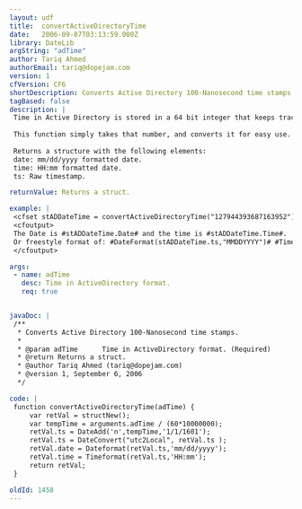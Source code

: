 ```yaml
---
layout: udf
title:  convertActiveDirectoryTime
date:   2006-09-07T03:13:59.000Z
library: DateLib
argString: "adTime"
author: Tariq Ahmed
authorEmail: tariq@dopejam.com
version: 1
cfVersion: CF6
shortDescription: Converts Active Directory 100-Nanosecond time stamps.
tagBased: false
description: |
 Time in Active Directory is stored in a 64 bit integer that keeps track of the number of 100-Nanosecond intervals which have passed since January 1, 1601 (not to be confused with EPOCH). The 64 bit value uses 2 32bit parts to store the time.
 
 This function simply takes that number, and converts it for easy use. Algorithm adapted from a House of Fusion posting from David Strong.
 
 Returns a structure with the following elements:
 date: mm/dd/yyyy formatted date.
 time: HH:mm formatted date.
 ts: Raw timestamp.

returnValue: Returns a struct.

example: |
 <cfset stADDateTime = convertActiveDirectoryTime("127944393687163952")>
 <cfoutput>
 The Date is #stADDateTime.Date# and the time is #stADDateTime.Time#. 
 Or freestyle format of: #DateFormat(stADDateTime.ts,"MMDDYYYY")# #TimeFormat(stADDateTime.ts,"hh:mmtt")#
 </cfoutput>

args:
 - name: adTime
   desc: Time in ActiveDirectory format.
   req: true


javaDoc: |
 /**
  * Converts Active Directory 100-Nanosecond time stamps.
  * 
  * @param adTime      Time in ActiveDirectory format. (Required)
  * @return Returns a struct. 
  * @author Tariq Ahmed (tariq@dopejam.com) 
  * @version 1, September 6, 2006 
  */

code: |
 function convertActiveDirectoryTime(adTime) {
     var retVal = structNew();
     var tempTime = arguments.adTime / (60*10000000);
     retVal.ts = DateAdd('n',tempTime,'1/1/1601');
     retVal.ts = DateConvert("utc2Local", retVal.ts );
     retVal.date = Dateformat(retVal.ts,'mm/dd/yyyy');
     retVal.time = Timeformat(retVal.ts,'HH:mm');
     return retVal;
 }

oldId: 1458
---
```


